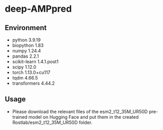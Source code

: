 # deep-AMPpred
## Environment
* python 3.9.19
* biopython 1.83
* numpy 1.24.4
* pandas 2.2.1
* scikit-learn 1.4.1.post1
* scipy 1.12.0
* torch 1.13.0+cu117
* tqdm 4.66.5
* transformers 4.44.2
## Usage
* Please download the relevant files of the esm2_t12_35M_UR50D pre-trained model on Hugging Face and put them in the created Rostlab/esm2_t12_35M_UR50D folder.
